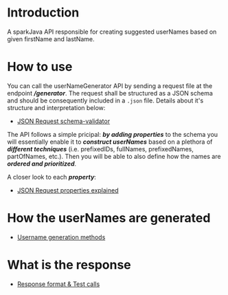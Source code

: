 # Introduction
A sparkJava API responsible for creating suggested userNames based on given firstName and lastName.

# How to use
You can call the userNameGenerator API by sending a request file at the endpoint ***/generator***. The request shall be structured as a JSON schema and should be consequently included
in a `.json` file. Details about it's structure and interpretation below:

- [JSON Request schema-validator](https://github.com/KostasMparmparousis/userNameGen/wiki/JSON-request-schema-validator)

The API follows a simple pricipal: ***by adding properties*** to the schema you will essentially enable it to ***construct userNames*** based on a plethora of ***different techniques*** (i.e. prefixedIDs, fullNames, prefixedNames, partOfNames, etc.). Then you will be able to also define how the names are ***ordered and prioritized***.

A closer look to each ***property***:

- [JSON Request properties explained](https://github.com/KostasMparmparousis/userNameGen/wiki/JSON-request-properties-explained)

# How the userNames are generated
- [Username generation methods](https://github.com/KostasMparmparousis/userNameGen/wiki/Username-generation-methods)

# What is the response
- [Response format & Test calls](https://github.com/KostasMparmparousis/userNameGen/wiki/Response-format-&-Test-calls)







